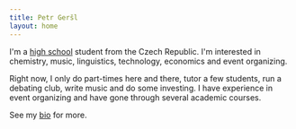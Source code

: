 ```yaml
---
title: Petr Geršl
layout: home
---
```

I'm a [high school](https://www.cmgp.cz/) student from the Czech Republic. I'm interested in chemistry, music, linguistics, technology, economics and event organizing.

Right now, I only do part-times here and there, tutor a few students, run a debating club, write music and do some investing. I have experience in event organizing and have gone through several academic courses.

See my [bio](/bio/) for more.